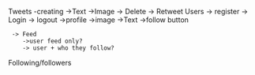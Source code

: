 Tweets
-creating
->Text
->Image
-> Delete
-> Retweet
Users
-> register
-> Login
-> logout
->profile
->image
->Text
->follow button

     -> Feed
        ->user feed only?
        -> user + who they follow?

Following/followers
